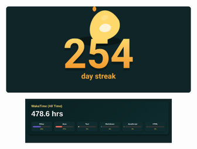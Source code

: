 <p align="center">
  <a href="https://github.com/Someshdiwan/Someshdiwan">
    <img src="./streak.svg" alt="GitHub streak" width="800"/>
  </a>
</p>

<p align="center">
  <a href="https://wakatime.com/@SomeshDiwan" target="_blank" rel="noopener">
    <img src="./wakatime.png" alt="WakaTime (all time)" width="400"/>
  </a>
</p>
